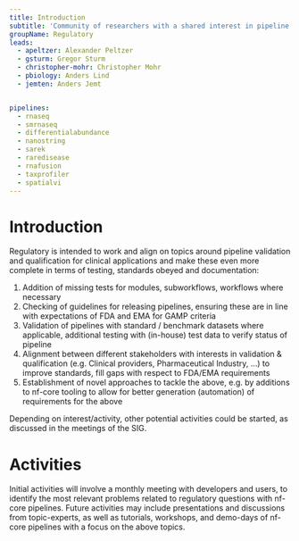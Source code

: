 ```yaml
---
title: Introduction
subtitle: 'Community of researchers with a shared interest in pipeline validation & qualification for clinical applications'
groupName: Regulatory
leads:
  - apeltzer: Alexander Peltzer
  - gsturm: Gregor Sturm
  - christopher-mohr: Christopher Mohr
  - pbiology: Anders Lind
  - jemten: Anders Jemt


pipelines:
  - rnaseq
  - smrnaseq
  - differentialabundance
  - nanostring
  - sarek
  - raredisease
  - rnafusion
  - taxprofiler
  - spatialvi
---
```


# Introduction

Regulatory is intended to work and align on topics around pipeline validation and qualification for clinical applications and make these even more complete in terms of testing, standards obeyed and documentation:

1. Addition of missing tests for modules, subworkflows, workflows where necessary
2. Checking of guidelines for releasing pipelines, ensuring these are in line with expectations of FDA and EMA for GAMP criteria
3. Validation of pipelines with standard / benchmark datasets where applicable, additional testing with (in-house) test data to verify status of pipeline
4. Alignment between different stakeholders with interests in validation & qualification (e.g. Clinical providers, Pharmaceutical Industry, ...) to improve standards, fill gaps with respect to FDA/EMA requirements
5. Establishment of novel approaches to tackle the above, e.g. by additions to nf-core tooling to allow for better generation (automation) of requirements for the above

Depending on interest/activity, other potential activities could be started, as discussed in the meetings of the SIG.

# Activities

Initial activities will involve a monthly meeting with developers and users, to identify the most relevant problems related to regulatory questions with nf-core pipelines. Future activities may include presentations and discussions from topic-experts, as well as tutorials, workshops, and demo-days of nf-core pipelines with a focus on the above topics.
